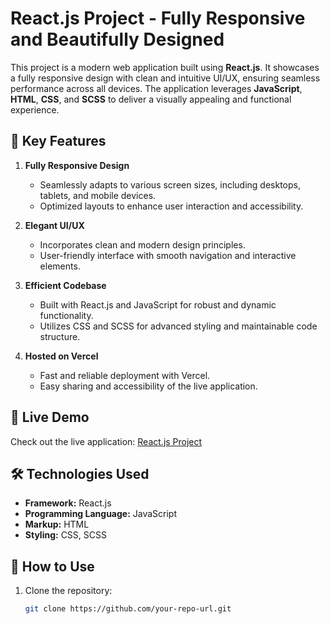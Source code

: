 # React.js Project - Fully Responsive and Beautifully Designed  

This project is a modern web application built using **React.js**. It showcases a fully responsive design with clean and intuitive UI/UX, ensuring seamless performance across all devices. The application leverages **JavaScript**, **HTML**, **CSS**, and **SCSS** to deliver a visually appealing and functional experience.  

## 🌟 **Key Features**  

1. **Fully Responsive Design**  
   - Seamlessly adapts to various screen sizes, including desktops, tablets, and mobile devices.  
   - Optimized layouts to enhance user interaction and accessibility.  

2. **Elegant UI/UX**  
   - Incorporates clean and modern design principles.  
   - User-friendly interface with smooth navigation and interactive elements.  

3. **Efficient Codebase**  
   - Built with React.js and JavaScript for robust and dynamic functionality.  
   - Utilizes CSS and SCSS for advanced styling and maintainable code structure.  

4. **Hosted on Vercel**  
   - Fast and reliable deployment with Vercel.  
   - Easy sharing and accessibility of the live application.  

## 🚀 **Live Demo**  
Check out the live application: [React.js Project](https://react-project-orcin-nine.vercel.app/)  

## 🛠️ **Technologies Used**  

- **Framework:** React.js  
- **Programming Language:** JavaScript  
- **Markup:** HTML  
- **Styling:** CSS, SCSS  

## 📌 **How to Use**  

1. Clone the repository:  
   ```bash  
   git clone https://github.com/your-repo-url.git  
